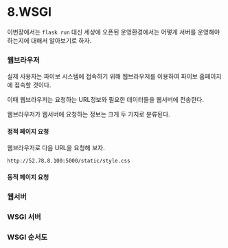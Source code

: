 # 8.WSGI

이번장에서는 `flask run` 대신 세상에 오픈된 운영환경에서는 어떻게 서버를 운영해야 하는지에 대해서 알아보기로 하자.

### 웹브라우저

실제 사용자는 파이보 시스템에 접속하기 위해 웹브라우저를 이용하여 파이보 홈페이지에 접속할 것이다. 

이때 웹브라우저는 요청하는 URL정보와 필요한 데이터들을 웹서버에 전송한다.

웹브라우저가 웹서버에 요청하는 정보는 크게 두 가지로 분류된다.

#### 정적 페이지 요청

웹브라우저로 다음 URL을 요청해 보자.

`http://52.78.8.100:5000/static/style.css`



#### 동적 페이지 요청

### 웹서버

### WSGI 서버

### WSGI 순서도